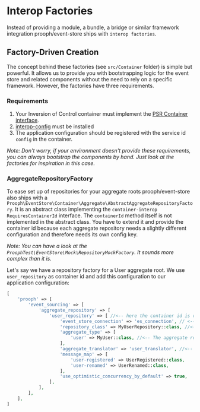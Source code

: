 # Interop Factories

Instead of providing a module, a bundle, a bridge or similar framework integration prooph/event-store ships with `interop factories`.

## Factory-Driven Creation

The concept behind these factories (see `src/Container` folder) is simple but powerful. It allows us to provide you with bootstrapping logic for the event store and related components
without the need to rely on a specific framework. However, the factories have three requirements.

### Requirements

1. Your Inversion of Control container must implement the [PSR Container interface](https://github.com/php-fig/container).
2. [interop-config](https://github.com/sandrokeil/interop-config) must be installed
3. The application configuration should be registered with the service id `config` in the container.

*Note: Don't worry, if your environment doesn't provide these requirements, you can
always bootstrap the components by hand. Just look at the factories for inspiration in this case.*

### AggregateRepositoryFactory

To ease set up of repositories for your aggregate roots prooph/event-store also ships with a `Prooph\EventStore\Container\Aggregate\AbstractAggregateRepositoryFactory`.
It is an abstract class implementing the `container-interop RequiresContainerId` interface. The `containerId` method
itself is not implemented in the abstract class. You have to extend it and provide the container id because each
aggregate repository needs a slightly different configuration and therefore needs its own config key.

*Note: You can have a look at the `ProophTest\EventStore\Mock\RepositoryMockFactory`. It sounds more complex than it is.*

Let's say we have a repository factory for a User aggregate root. We use `user_repository` as container id and add this
configuration to our application configuration:

```php
[
    'prooph' => [
        'event_sourcing' => [
            'aggregate_repository' => [
                'user_repository' => [ //<-- here the container id is referenced
                    'event_store_connection' => 'es_connection', // <-- service name of your event store connection
                    'repository_class' => MyUserRepository::class, //<-- FQCN of the repository responsible for the aggregate root
                    'aggregate_type' => [
                        'user' => MyUser::class, //<-- The aggregate root FQCN the repository is responsible for
                    ],
                    'aggregate_translator' => 'user_translator', //<-- The aggregate translator must be available as service in the container
                    'message_map' => [
                        'user-registered' => UserRegistered::class,
                        'user-renamed' => UserRenamed::class,
                    ],
                    'use_optimistic_concurrency_by_default' => true,
                ],
            ],
        ],
    ],
]
```
